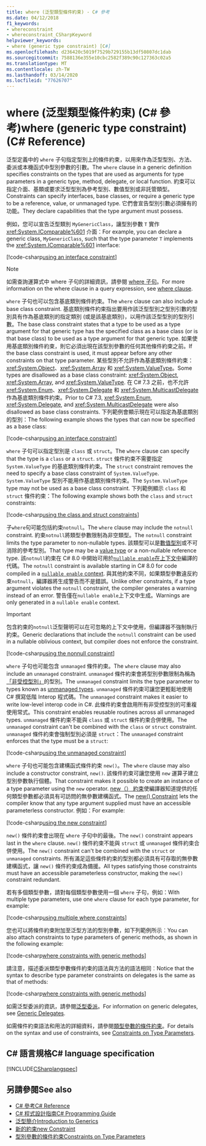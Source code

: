 ```yaml
---
title: where (泛型類型條件約束) - C# 參考
ms.date: 04/12/2018
f1_keywords:
- whereconstraint
- whereconstraint_CSharpKeyword
helpviewer_keywords:
- where (generic type constraint) [C#]
ms.openlocfilehash: d236420c5019f7529b729155b13df50807dc1dab
ms.sourcegitcommit: 7588136e355e10cbc2582f389c90c127363c02a5
ms.translationtype: MT
ms.contentlocale: zh-TW
ms.lasthandoff: 03/14/2020
ms.locfileid: "77626707"
---
```

# <a name="where-generic-type-constraint-c-reference"></a><span data-ttu-id="3c913-102">where (泛型類型條件約束) (C# 參考)</span><span class="sxs-lookup"><span data-stu-id="3c913-102">where (generic type constraint) (C# Reference)</span></span>

<span data-ttu-id="3c913-103">泛型定義中的 `where` 子句指定型別上的條件約束，以用來作為泛型型別、方法、委派或本機函式中型別參數的引數。</span><span class="sxs-lookup"><span data-stu-id="3c913-103">The `where` clause in a generic definition specifies constraints on the types that are used as arguments for type parameters in a generic type, method, delegate, or local function.</span></span> <span data-ttu-id="3c913-104">約束可以指定介面、基類或要求泛型型別為參考型別、數值型別或非託管類型。</span><span class="sxs-lookup"><span data-stu-id="3c913-104">Constraints can specify interfaces, base classes, or require a generic type to be a reference, value, or unmanaged type.</span></span> <span data-ttu-id="3c913-105">它們會宣告型別引數必須擁有的功能。</span><span class="sxs-lookup"><span data-stu-id="3c913-105">They declare capabilities that the type argument must possess.</span></span>

<span data-ttu-id="3c913-106">例如，您可以宣告泛型類別 `MyGenericClass`，讓型別參數 `T` 實作 <xref:System.IComparable%601> 介面：</span><span class="sxs-lookup"><span data-stu-id="3c913-106">For example, you can declare a generic class, `MyGenericClass`, such that the type parameter `T` implements the <xref:System.IComparable%601> interface:</span></span>

[!code-csharp[using an interface constraint](~/samples/snippets/csharp/keywords/GenericWhereConstraints.cs#1)]

> [!NOTE]
> <span data-ttu-id="3c913-107">如需查詢運算式中 where 子句的詳細資訊，請參閱 [where 子句](where-clause.md)。</span><span class="sxs-lookup"><span data-stu-id="3c913-107">For more information on the where clause in a query expression, see [where clause](where-clause.md).</span></span>

<span data-ttu-id="3c913-108">`where` 子句也可以包含基底類別條件約束。</span><span class="sxs-lookup"><span data-stu-id="3c913-108">The `where` clause can also include a base class constraint.</span></span> <span data-ttu-id="3c913-109">基底類別條件約束指出要用作該泛型型別之型別引數的型別具有作為基底類別的指定類別 (或是該基底類別)，以用作該泛型型別的型別引數。</span><span class="sxs-lookup"><span data-stu-id="3c913-109">The base class constraint states that a type to be used as a type argument for that generic type has the specified class as a base class (or is that base class) to be used as a type argument for that generic type.</span></span> <span data-ttu-id="3c913-110">如果使用基底類別條件約束，則它必須出現在該型別參數的任何其他條件約束之前。</span><span class="sxs-lookup"><span data-stu-id="3c913-110">If the base class constraint is used, it must appear before any other constraints on that type parameter.</span></span> <span data-ttu-id="3c913-111">某些型別不允許作為基底類別條件約束：<xref:System.Object>、<xref:System.Array> 和 <xref:System.ValueType>。</span><span class="sxs-lookup"><span data-stu-id="3c913-111">Some types are disallowed as a base class constraint: <xref:System.Object>, <xref:System.Array>, and <xref:System.ValueType>.</span></span> <span data-ttu-id="3c913-112">在 C# 7.3 之前，也不允許 <xref:System.Enum>、<xref:System.Delegate> 和 <xref:System.MulticastDelegate> 作為基底類別條件約束。</span><span class="sxs-lookup"><span data-stu-id="3c913-112">Prior to C# 7.3, <xref:System.Enum>, <xref:System.Delegate>, and <xref:System.MulticastDelegate> were also disallowed as base class constraints.</span></span> <span data-ttu-id="3c913-113">下列範例會顯示現在可以指定為基底類別的型別：</span><span class="sxs-lookup"><span data-stu-id="3c913-113">The following example shows the types that can now be specified as a base class:</span></span>

[!code-csharp[using an interface constraint](~/samples/snippets/csharp/keywords/GenericWhereConstraints.cs#2)]

<span data-ttu-id="3c913-114">`where` 子句可以指定型別是 `class` 或 `struct`。</span><span class="sxs-lookup"><span data-stu-id="3c913-114">The `where` clause can specify that the type is a `class` or a `struct`.</span></span> <span data-ttu-id="3c913-115">`struct` 條件約束不需要指定 `System.ValueType` 的基底類別條件約束。</span><span class="sxs-lookup"><span data-stu-id="3c913-115">The `struct` constraint removes the need to specify a base class constraint of `System.ValueType`.</span></span> <span data-ttu-id="3c913-116">`System.ValueType` 型別不能用作基底類別條件約束。</span><span class="sxs-lookup"><span data-stu-id="3c913-116">The `System.ValueType` type may not be used as a base class constraint.</span></span> <span data-ttu-id="3c913-117">下列範例顯示 `class` 和 `struct` 條件約束：</span><span class="sxs-lookup"><span data-stu-id="3c913-117">The following example shows both the `class` and `struct` constraints:</span></span>

[!code-csharp[using the class and struct constraints](~/samples/snippets/csharp/keywords/GenericWhereConstraints.cs#3)]

<span data-ttu-id="3c913-118">子`where`句可能包括約束`notnull`。</span><span class="sxs-lookup"><span data-stu-id="3c913-118">The `where` clause may include the `notnull` constraint.</span></span> <span data-ttu-id="3c913-119">約束`notnull`將類型參數限制為非空類型。</span><span class="sxs-lookup"><span data-stu-id="3c913-119">The `notnull` constraint limits the type parameter to non-nullable types.</span></span> <span data-ttu-id="3c913-120">該類型可以是[數值型別](../builtin-types/value-types.md)或不可消除的參考型別。</span><span class="sxs-lookup"><span data-stu-id="3c913-120">That type may be a [value type](../builtin-types/value-types.md) or a non-nullable reference type.</span></span> <span data-ttu-id="3c913-121">該`notnull`約束在 C# 8.0 中開始可用於[`nullable enable`在上下文中](../../nullable-references.md#nullable-contexts)編譯的代碼。</span><span class="sxs-lookup"><span data-stu-id="3c913-121">The `notnull` constraint is available starting in C# 8.0 for code compiled in a [`nullable enable` context](../../nullable-references.md#nullable-contexts).</span></span> <span data-ttu-id="3c913-122">與其他約束不同，如果類型參數違反約束`notnull`，編譯器將生成警告而不是錯誤。</span><span class="sxs-lookup"><span data-stu-id="3c913-122">Unlike other constraints, if a type argument violates the `notnull` constraint, the compiler generates a warning instead of an error.</span></span> <span data-ttu-id="3c913-123">警告僅在`nullable enable`上下文中生成。</span><span class="sxs-lookup"><span data-stu-id="3c913-123">Warnings are only generated in a `nullable enable` context.</span></span>

> [!IMPORTANT]
> <span data-ttu-id="3c913-124">包含約束的`notnull`泛型聲明可以在可忽略的上下文中使用，但編譯器不強制執行約束。</span><span class="sxs-lookup"><span data-stu-id="3c913-124">Generic declarations that include the `notnull` constraint can be used in a nullable oblivious context, but compiler does not enforce the constraint.</span></span>

[!code-csharp[using the nonnull constraint](~/samples/snippets/csharp/keywords/GenericWhereConstraints.cs#NotNull)]

<span data-ttu-id="3c913-125">`where` 子句也可能包含 `unmanaged` 條件約束。</span><span class="sxs-lookup"><span data-stu-id="3c913-125">The `where` clause may also include an `unmanaged` constraint.</span></span> <span data-ttu-id="3c913-126">`unmanaged` 條件約束會將型別參數限制為稱為[「非受控型別」](../builtin-types/unmanaged-types.md)的型別。</span><span class="sxs-lookup"><span data-stu-id="3c913-126">The `unmanaged` constraint limits the type parameter to types known as [unmanaged types](../builtin-types/unmanaged-types.md).</span></span> <span data-ttu-id="3c913-127">`unmanaged` 條件約束可讓您更輕鬆地使用 C# 撰寫低階 Interop 程式碼。</span><span class="sxs-lookup"><span data-stu-id="3c913-127">The `unmanaged` constraint makes it easier to write low-level interop code in C#.</span></span> <span data-ttu-id="3c913-128">此條件約束會啟用所有非受控型別的可重複使用常式。</span><span class="sxs-lookup"><span data-stu-id="3c913-128">This constraint enables reusable routines across all unmanaged types.</span></span> <span data-ttu-id="3c913-129">`unmanaged` 條件約束不能與 `class` 或 `struct` 條件約束合併使用。</span><span class="sxs-lookup"><span data-stu-id="3c913-129">The `unmanaged` constraint can't be combined with the `class` or `struct` constraint.</span></span> <span data-ttu-id="3c913-130">`unmanaged` 條件約束會強制型別必須是 `struct`：</span><span class="sxs-lookup"><span data-stu-id="3c913-130">The `unmanaged` constraint enforces that the type must be a `struct`:</span></span>

[!code-csharp[using the unmanaged constraint](~/samples/snippets/csharp/keywords/GenericWhereConstraints.cs#4)]

<span data-ttu-id="3c913-131">`where` 子句也可能包含建構函式條件約束 `new()`。</span><span class="sxs-lookup"><span data-stu-id="3c913-131">The `where` clause may also include a constructor constraint, `new()`.</span></span> <span data-ttu-id="3c913-132">該條件約束可讓您使用 `new` 運算子建立型別參數執行個體。</span><span class="sxs-lookup"><span data-stu-id="3c913-132">That constraint makes it possible to create an instance of a type parameter using the `new` operator.</span></span> <span data-ttu-id="3c913-133">[new（） 約束](new-constraint.md)使編譯器知道提供的任何類型參數都必須具有可訪問的無參數建構函式。</span><span class="sxs-lookup"><span data-stu-id="3c913-133">The [new() Constraint](new-constraint.md) lets the compiler know that any type argument supplied must have an accessible parameterless constructor.</span></span> <span data-ttu-id="3c913-134">例如：</span><span class="sxs-lookup"><span data-stu-id="3c913-134">For example:</span></span>

[!code-csharp[using the new constraint](~/samples/snippets/csharp/keywords/GenericWhereConstraints.cs#5)]

<span data-ttu-id="3c913-135">`new()` 條件約束會出現在 `where` 子句中的最後。</span><span class="sxs-lookup"><span data-stu-id="3c913-135">The `new()` constraint appears last in the `where` clause.</span></span> <span data-ttu-id="3c913-136">`new()` 條件約束不能與 `struct` 或 `unmanaged` 條件約束合併使用。</span><span class="sxs-lookup"><span data-stu-id="3c913-136">The `new()` constraint can't be combined with the `struct` or `unmanaged` constraints.</span></span> <span data-ttu-id="3c913-137">所有滿足這些條件約束的型別都必須具有可存取的無參數建構函式，讓 `new()` 條件約束成為備援。</span><span class="sxs-lookup"><span data-stu-id="3c913-137">All types satisfying those constraints must have an accessible parameterless constructor, making the `new()` constraint redundant.</span></span>

<span data-ttu-id="3c913-138">若有多個類型參數，請對每個類型參數使用一個 `where` 子句，例如：</span><span class="sxs-lookup"><span data-stu-id="3c913-138">With multiple type parameters, use one `where` clause for each type parameter, for example:</span></span>

[!code-csharp[using multiple where constraints](~/samples/snippets/csharp/keywords/GenericWhereConstraints.cs#6)]

<span data-ttu-id="3c913-139">您也可以將條件約束附加至泛型方法的型別參數，如下列範例所示︰</span><span class="sxs-lookup"><span data-stu-id="3c913-139">You can also attach constraints to type parameters of generic methods, as shown in the following example:</span></span>

[!code-csharp[where constraints with generic methods](~/samples/snippets/csharp/keywords/GenericWhereConstraints.cs#7)]

<span data-ttu-id="3c913-140">請注意，描述委派類型參數條件約束的語法與方法的語法相同︰</span><span class="sxs-lookup"><span data-stu-id="3c913-140">Notice that the syntax to describe type parameter constraints on delegates is the same as that of methods:</span></span>

[!code-csharp[where constraints with generic methods](~/samples/snippets/csharp/keywords/GenericWhereConstraints.cs#8)]

<span data-ttu-id="3c913-141">如需泛型委派的資訊，請參閱[泛型委派](../../programming-guide/generics/generic-delegates.md)。</span><span class="sxs-lookup"><span data-stu-id="3c913-141">For information on generic delegates, see [Generic Delegates](../../programming-guide/generics/generic-delegates.md).</span></span>

<span data-ttu-id="3c913-142">如需條件約束語法和用法的詳細資料，請參閱[類型參數的條件約束](../../programming-guide/generics/constraints-on-type-parameters.md)。</span><span class="sxs-lookup"><span data-stu-id="3c913-142">For details on the syntax and use of constraints, see [Constraints on Type Parameters](../../programming-guide/generics/constraints-on-type-parameters.md).</span></span>

## <a name="c-language-specification"></a><span data-ttu-id="3c913-143">C# 語言規格</span><span class="sxs-lookup"><span data-stu-id="3c913-143">C# language specification</span></span>

 [!INCLUDE[CSharplangspec](~/includes/csharplangspec-md.md)]

## <a name="see-also"></a><span data-ttu-id="3c913-144">另請參閱</span><span class="sxs-lookup"><span data-stu-id="3c913-144">See also</span></span>

- [<span data-ttu-id="3c913-145">C# 參考</span><span class="sxs-lookup"><span data-stu-id="3c913-145">C# Reference</span></span>](../index.md)
- [<span data-ttu-id="3c913-146">C# 程式設計指南</span><span class="sxs-lookup"><span data-stu-id="3c913-146">C# Programming Guide</span></span>](../../programming-guide/index.md)
- [<span data-ttu-id="3c913-147">泛型簡介</span><span class="sxs-lookup"><span data-stu-id="3c913-147">Introduction to Generics</span></span>](../../programming-guide/generics/index.md)
- [<span data-ttu-id="3c913-148">新的約束</span><span class="sxs-lookup"><span data-stu-id="3c913-148">new Constraint</span></span>](./new-constraint.md)
- [<span data-ttu-id="3c913-149">型別參數的條件約束</span><span class="sxs-lookup"><span data-stu-id="3c913-149">Constraints on Type Parameters</span></span>](../../programming-guide/generics/constraints-on-type-parameters.md)
